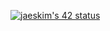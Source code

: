 [![jaeskim's 42 status](https://badge42.herokuapp.com/api/stats/ykagawa?cursus=42cursus)](https://github.com/JaeSeoKim/badge42)
